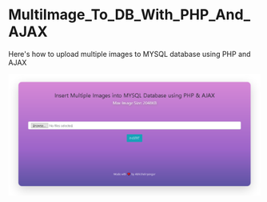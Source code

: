 # MultiImage_To_DB_With_PHP_And_AJAX
Here's how to upload multiple images to MYSQL database using PHP and AJAX

![I made it look pretty](https://raw.githubusercontent.com/tinshade/MultiImage_To_DB_With_PHP_And_AJAX/master/SS.PNG)